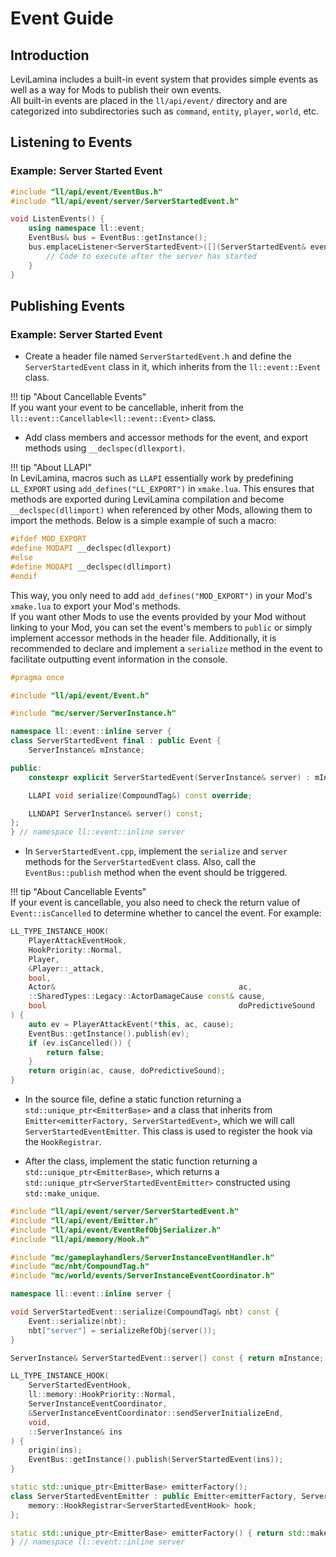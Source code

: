 # Event Guide

## Introduction

LeviLamina includes a built-in event system that provides simple events as well as a way for Mods to publish their own events.  
All built-in events are placed in the `ll/api/event/` directory and are categorized into subdirectories such as `command`, `entity`, `player`, `world`, etc.

## Listening to Events

### Example: Server Started Event

```cpp
#include "ll/api/event/EventBus.h"
#include "ll/api/event/server/ServerStartedEvent.h"

void ListenEvents() {
    using namespace ll::event;
    EventBus& bus = EventBus::getInstance();
    bus.emplaceListener<ServerStartedEvent>([](ServerStartedEvent& event) {
        // Code to execute after the server has started
    }
}
```

## Publishing Events

### Example: Server Started Event

- Create a header file named `ServerStartedEvent.h` and define the `ServerStartedEvent` class in it, which inherits from the `ll::event::Event` class.

!!! tip "About Cancellable Events"  
    If you want your event to be cancellable, inherit from the `ll::event::Cancellable<ll::event::Event>` class.

- Add class members and accessor methods for the event, and export methods using `__declspec(dllexport)`.

!!! tip "About LLAPI"  
    In LeviLamina, macros such as `LLAPI` essentially work by predefining `LL_EXPORT` using `add_defines("LL_EXPORT")` in `xmake.lua`. This ensures that methods are exported during LeviLamina compilation and become `__declspec(dllimport)` when referenced by other Mods, allowing them to import the methods. Below is a simple example of such a macro:

```cpp
#ifdef MOD_EXPORT
#define MODAPI __declspec(dllexport)
#else
#define MODAPI __declspec(dllimport)
#endif
```

This way, you only need to add `add_defines("MOD_EXPORT")` in your Mod's `xmake.lua` to export your Mod's methods.  
If you want other Mods to use the events provided by your Mod without linking to your Mod, you can set the event's members to `public` or simply implement accessor methods in the header file. Additionally, it is recommended to declare and implement a `serialize` method in the event to facilitate outputting event information in the console.

```cpp
#pragma once

#include "ll/api/event/Event.h"

#include "mc/server/ServerInstance.h"

namespace ll::event::inline server {
class ServerStartedEvent final : public Event {
    ServerInstance& mInstance;

public:
    constexpr explicit ServerStartedEvent(ServerInstance& server) : mInstance(server) {}

    LLAPI void serialize(CompoundTag&) const override;

    LLNDAPI ServerInstance& server() const;
};
} // namespace ll::event::inline server
```

- In `ServerStartedEvent.cpp`, implement the `serialize` and `server` methods for the `ServerStartedEvent` class. Also, call the `EventBus::publish` method when the event should be triggered.

!!! tip "About Cancellable Events"  
    If your event is cancellable, you also need to check the return value of `Event::isCancelled` to determine whether to cancel the event. For example:

```cpp
LL_TYPE_INSTANCE_HOOK(
    PlayerAttackEventHook,
    HookPriority::Normal,
    Player,
    &Player::_attack,
    bool,
    Actor&                                         ac,
    ::SharedTypes::Legacy::ActorDamageCause const& cause,
    bool                                           doPredictiveSound
) {
    auto ev = PlayerAttackEvent(*this, ac, cause);
    EventBus::getInstance().publish(ev);
    if (ev.isCancelled()) {
        return false;
    }
    return origin(ac, cause, doPredictiveSound);
}
```

- In the source file, define a static function returning a `std::unique_ptr<EmitterBase>` and a class that inherits from `Emitter<emitterFactory, ServerStartedEvent>`, which we will call `ServerStartedEventEmitter`. This class is used to register the hook via the `HookRegistrar`.

- After the class, implement the static function returning a `std::unique_ptr<EmitterBase>`, which returns a `std::unique_ptr<ServerStartedEventEmitter>` constructed using `std::make_unique`.

```cpp
#include "ll/api/event/server/ServerStartedEvent.h"
#include "ll/api/event/Emitter.h"
#include "ll/api/event/EventRefObjSerializer.h"
#include "ll/api/memory/Hook.h"

#include "mc/gameplayhandlers/ServerInstanceEventHandler.h"
#include "mc/nbt/CompoundTag.h"
#include "mc/world/events/ServerInstanceEventCoordinator.h"

namespace ll::event::inline server {

void ServerStartedEvent::serialize(CompoundTag& nbt) const {
    Event::serialize(nbt);
    nbt["server"] = serializeRefObj(server());
}

ServerInstance& ServerStartedEvent::server() const { return mInstance; }

LL_TYPE_INSTANCE_HOOK(
    ServerStartedEventHook,
    ll::memory::HookPriority::Normal,
    ServerInstanceEventCoordinator,
    &ServerInstanceEventCoordinator::sendServerInitializeEnd,
    void,
    ::ServerInstance& ins
) {
    origin(ins);
    EventBus::getInstance().publish(ServerStartedEvent(ins));
}

static std::unique_ptr<EmitterBase> emitterFactory();
class ServerStartedEventEmitter : public Emitter<emitterFactory, ServerStartedEvent> {
    memory::HookRegistrar<ServerStartedEventHook> hook;
};

static std::unique_ptr<EmitterBase> emitterFactory() { return std::make_unique<ServerStartedEventEmitter>(); }
} // namespace ll::event::inline server
```